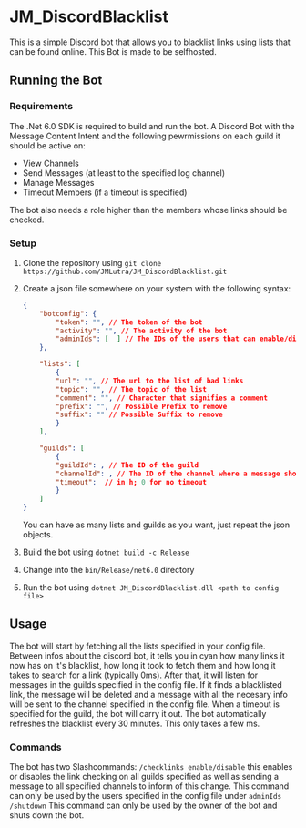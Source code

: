 # JM_DiscordBlacklist
This is a simple Discord bot that allows you to blacklist links using lists that can be found online.
This Bot is made to be selfhosted.
## Running the Bot
### Requirements
The .Net 6.0 SDK is required to build and run the bot.
A Discord Bot with the Message Content Intent and the following pewrmissions on each guild it should be active on:
- View Channels
- Send Messages (at least to the specified log channel)
- Manage Messages
- Timeout Members (if a timeout is specified)


The bot also needs a role higher than the members whose links should be checked.

### Setup
1. Clone the repository using `git clone https://github.com/JMLutra/JM_DiscordBlacklist.git`
2. Create a json file somewhere on your system with the following syntax:

    ```json
    {
        "botconfig": {
            "token": "", // The token of the bot
            "activity": "", // The activity of the bot
            "adminIds": [  ] // The IDs of the users that can enable/disable the link checking
        },
    
        "lists": [
            {
            "url": "", // The url to the list of bad links
            "topic": "", // The topic of the list
            "comment": "", // Character that signifies a comment
            "prefix": "", // Possible Prefix to remove
            "suffix": "" // Possible Suffix to remove
            }
        ],
    
        "guilds": [
            {
            "guildId": , // The ID of the guild
            "channelId": , // The ID of the channel where a message should be sent when a link is found
            "timeout":  // in h; 0 for no timeout
            }
        ]
    }
    ```
    You can have as many lists and guilds as you want, just repeat the json objects.

3. Build the bot using `dotnet build -c Release`
4. Change into the `bin/Release/net6.0` directory
5. Run the bot using `dotnet JM_DiscordBlacklist.dll <path to config file>`

## Usage
The bot will start by fetching all the lists specified in your config file. 
Between infos about the discord bot, it tells you in cyan how many links it now has on it's blacklist, how long it took to fetch them and how long it takes to search for a link (typically 0ms).
After that, it will listen for messages in the guilds specified in the config file. 
If it finds a blacklisted link, the message will be deleted and a message with all the necesary info will be sent to the channel specified in the config file.
When a timeout is specified for the guild, the bot will carry it out.
The bot automatically refreshes the blacklist every 30 minutes. This only takes a few ms.

### Commands
The bot has two Slashcommands:
`/checklinks enable/disable` this enables or disables the link checking on all guilds specified as well as sending a message to all specified channels to inform of this change. This command can only be used by the users specified in the config file under `adminIds`
`/shutdown` This command can only be used by the owner of the bot and shuts down the bot.